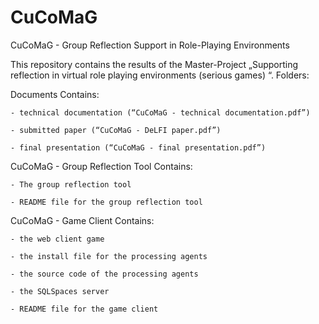 # CuCoMaG
CuCoMaG - Group Reflection Support in Role-Playing Environments

This repository contains the results of the Master-Project „Supporting reflection in virtual role playing environments (serious games) “.
Folders:

Documents
Contains:	

    - technical documentation (“CuCoMaG - technical documentation.pdf”)
    
	- submitted paper (“CuCoMaG - DeLFI paper.pdf”)
		
	- final presentation (“CuCoMaG - final presentation.pdf”)


CuCoMaG - Group Reflection Tool
Contains:	

    - The group reflection tool
    
	- README file for the group reflection tool

CuCoMaG - Game Client
Contains: 	

    - the web client game
    
	- the install file for the processing agents
		
	- the source code of the processing agents
		
	- the SQLSpaces server
		
	- README file for the game client




